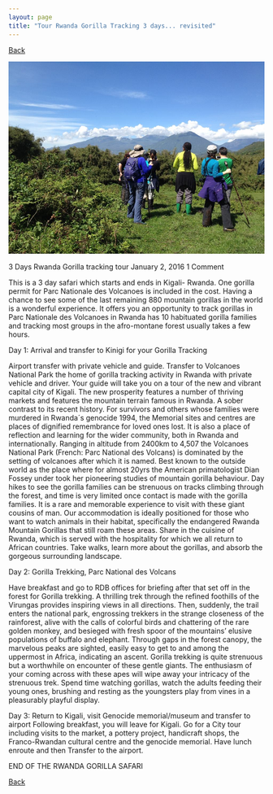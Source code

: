 ```yaml
---
layout: page
title: "Tour Rwanda Gorilla Tracking 3 days... revisited"
---
```


[Back](/tourprograms.md)

![5](/assets/rwanda_gorillatracking_3days.jpg)

3 Days Rwanda Gorilla tracking tour
January 2, 2016 1 Comment	

This is a 3 day safari which starts and ends in Kigali- Rwanda. One gorilla permit for Parc Nationale des Volcanoes is included in the cost. Having a chance to see some of the last remaining 880 mountain gorillas in the world is a wonderful experience. It offers you an opportunity to track gorillas in Parc Nationale des Volcanoes in Rwanda has 10 habituated gorilla families and tracking most groups in the afro-montane forest usually takes a few hours.

Day 1: Arrival and transfer to Kinigi for your Gorilla Tracking

Airport transfer with private vehicle and guide. Transfer to Volcanoes National Park the home of gorilla tracking activity in Rwanda with private vehicle and driver. Your guide will take you on a tour of the new and vibrant capital city of Kigali. The new prosperity features a number of thriving markets and features the mountain terrain famous in Rwanda. A sober contrast to its recent history. For survivors and others whose families were murdered in Rwanda´s genocide 1994, the Memorial sites and centres are places of dignified remembrance for loved ones lost. It is also a place of reflection and learning for the wider community, both in Rwanda and internationally.
Ranging in altitude from 2400km to 4,507 the Volcanoes National Park (French: Parc National des Volcans) is dominated by the setting of volcanoes after which it is named. Best known to the outside world as the place where for almost 20yrs the American primatologist Dian Fossey under took her pioneering studies of mountain gorilla behaviour. Day hikes to see the gorilla families can be strenuous on tracks climbing through the forest, and time is very limited once contact is made with the gorilla families. It is a rare and memorable experience to visit with these giant cousins of man.
Our accommodation is ideally positioned for those who want to watch animals in their habitat, specifically the endangered Rwanda Mountain Gorillas that still roam these areas. Share in the cuisine of Rwanda, which is served with the hospitality for which we all return to African countries. Take walks, learn more about the gorillas, and absorb the gorgeous surrounding landscape.

Day 2: Gorilla Trekking, Parc National des Volcans

Have breakfast and go to RDB offices for briefing after that set off in the forest for Gorilla trekking. A thrilling trek through the refined foothills of the Virungas provides inspiring views in all directions. Then, suddenly, the trail enters the national park, engrossing trekkers in the strange closeness of the rainforest, alive with the calls of colorful birds and chattering of the rare golden monkey, and besieged with fresh spoor of the mountains’ elusive populations of buffalo and elephant. Through gaps in the forest canopy, the marvelous peaks are sighted, easily easy to get to and among the uppermost in Africa, indicating an ascent. Gorilla trekking is quite strenuous but a worthwhile on encounter of these gentle giants. The enthusiasm of your coming across with these apes will wipe away your intricacy of the strenuous trek. Spend time watching gorillas, watch the adults feeding their young ones, brushing and resting as the youngsters play from vines in a pleasurably playful display.

Day 3: Return to Kigali, visit Genocide memorial/museum and transfer to airport
Following breakfast, you will leave for Kigali. Go for a City tour including visits to the market, a pottery project, handicraft shops, the Franco-Rwandan cultural centre and the genocide memorial. Have lunch enroute and then Transfer to the airport.

END OF THE RWANDA GORILLA SAFARI

[Back](/tourprograms.md)
